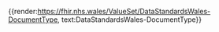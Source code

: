 <div class="warning"><span class="ImplementWarn"></span></div>

{{render:https://fhir.nhs.wales/ValueSet/DataStandardsWales-DocumentType, text:DataStandardsWales-DocumentType}}